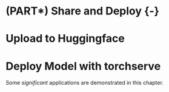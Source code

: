 # (PART\*) Share and Deploy {-}

# Upload to Huggingface
# Deploy Model with torchserve

Some _significant_ applications are demonstrated in this chapter.
